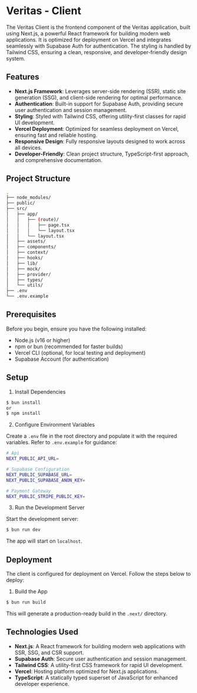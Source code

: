 # Veritas - Client

The Veritas Client is the frontend component of the Veritas application, built using Next.js, a powerful React framework for building modern web applications. It is optimized for deployment on Vercel and integrates seamlessly with Supabase Auth for authentication. The styling is handled by Tailwind CSS, ensuring a clean, responsive, and developer-friendly design system.

## Features

- **Next.js Framework**: Leverages server-side rendering (SSR), static site generation (SSG), and client-side rendering for optimal performance.
- **Authentication**: Built-in support for Supabase Auth, providing secure user authentication and session management.
- **Styling**: Styled with Tailwind CSS, offering utility-first classes for rapid UI development.
- **Vercel Deployment**: Optimized for seamless deployment on Vercel, ensuring fast and reliable hosting.
- **Responsive Design**: Fully responsive layouts designed to work across all devices.
- **Developer-Friendly**: Clean project structure, TypeScript-first approach, and comprehensive documentation.

## Project Structure

```sh
.
├── node_modules/
├── public/
├── src/
│   ├── app/
│   │   ├── (route)/
│   │   │   ├── page.tsx
│   │   │   └── layout.tsx
│   │   └── layout.tsx
│   ├── assets/
│   ├── components/
│   ├── context/
│   ├── hooks/
│   ├── lib/
│   ├── mock/
│   ├── provider/
│   ├── types/
│   └── utils/
├── .env
└── .env.example
```

## Prerequisites

Before you begin, ensure you have the following installed:

- Node.js (v16 or higher)
- npm or bun (recommended for faster builds)
- Vercel CLI (optional, for local testing and deployment)
- Supabase Account (for authentication)

## Setup

1. Install Dependencies

```sh
$ bun install
or
$ npm install
```

2. Configure Environment Variables

Create a `.env` file in the root directory and populate it with the required variables. Refer to `.env.example` for guidance:

```sh
# Api
NEXT_PUBLIC_API_URL=

# Supabase Configuration
NEXT_PUBLIC_SUPABASE_URL=
NEXT_PUBLIC_SUPABASE_ANON_KEY=

# Payment Gateway
NEXT_PUBLIC_STRIPE_PUBLIC_KEY=
```

3. Run the Development Server

Start the development server:

```sh
$ bun run dev
```

The app will start on `localhost`.

## Deployment

The client is configured for deployment on Vercel. Follow the steps below to deploy:

1. Build the App

```sh
$ bun run build
```

This will generate a production-ready build in the `.next/` directory.

## Technologies Used

- **Next.js**: A React framework for building modern web applications with SSR, SSG, and CSR support.
- **Supabase Auth**: Secure user authentication and session management.
- **Tailwind CSS**: A utility-first CSS framework for rapid UI development.
- **Vercel**: Hosting platform optimized for Next.js applications.
- **TypeScript**: A statically typed superset of JavaScript for enhanced developer experience.

